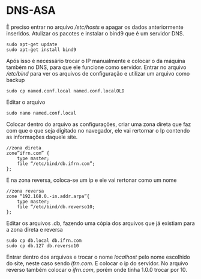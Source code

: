 # DNS-ASA 
È preciso entrar no arquivo _/etc/hosts_ e apagar os dados anteriormente inseridos.
Atulizar os pacotes e instalar o bind9 que é um servidor DNS.
```
sudo apt-get update
sudo apt-get install bind9
```
Após isso é necessário trocar o IP manualmente e colocar o da máquina também no DNS, para que ele funcione como servidor.
 Entrar no arquivo _/etc/bind_ para ver os arquivos de configuração e utilizar um arquivo como backup
```
sudo cp named.conf.local named.conf.localOLD
```
Editar o arquivo
```
sudo nano named.conf.local
```
Colocar dentro do arquivo as configurações, criar uma zona direta que faz com que o que seja digitado no navegador, ele vai rertornar o Ip contendo as informações daquele site.
```
//zona direta
zone”ifrn.com” {
	type master;
	file “/etc/bind/db.ifrn.com”;
};
```
E  na zona reversa, coloca-se um ip e ele vai rertonar como um nome 
```
//zona reversa
zone “192.168.0.-in.addr.arpa”{
	type master;
	file “/etc/bind/db.reverso10;
};
```
Editar os arquivos .db, fazendo uma cópia dos arquivos que já existiam para a zona direta e reversa
```
sudo cp db.local db.ifrn.com
sudo cp db.127 db.reverso10
```
Entrar dentro dos arquivos e trocar o nome _localhost_ pelo nome escolhido do site, neste caso sendo _ifrn.com_. E colocar o ip do servidor.
No arquivo reverso também colocar o _ifrn.com_, porém onde tinha 1.0.0 trocar por 10.







